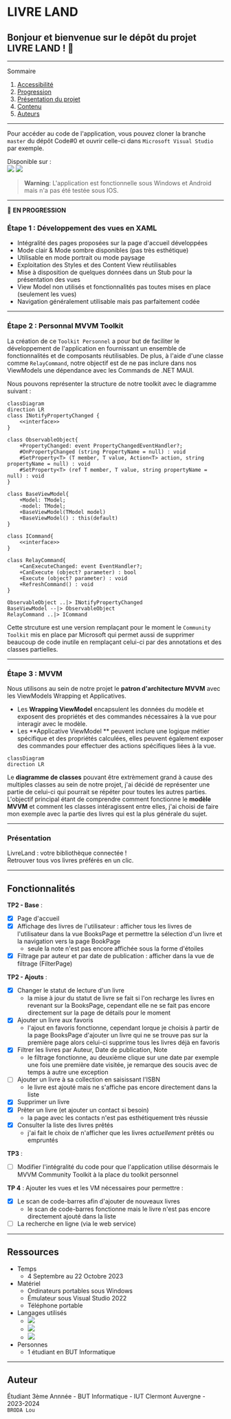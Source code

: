 # **LIVRE LAND**

## Bonjour et bienvenue sur le dépôt du projet LIVRE LAND ! 👋

*******

Sommaire 
 1. [Accessibilité](#acces)
 2. [Progression](#progression)
 3. [Présentation du projet](#presentation)
 4. [Contenu](#contenu)
 5. [Auteurs](#auteurs)

*******

<div id='acces'/> 

Pour accéder au code de l'application, vous pouvez cloner la branche `master` du dépôt Code#0 et ouvrir celle-ci dans `Microsoft Visual Studio` par exemple.    
  
Disponible sur :    
![](https://img.shields.io/badge/Android-3DDC84?style=for-the-badge&logo=android&logoColor=white)
![](https://img.shields.io/badge/iOS-000000?style=for-the-badge&logo=ios&logoColor=white)  
  
> **Warning**: L'application est fonctionnelle sous Windows et Android mais n'a pas été testée sous IOS.   

*******

<div id='progression'/>

🚧  __EN PROGRESSION__

### Étape 1 : Développement des vues en XAML  
- Intégralité des pages proposées sur la page d'accueil développées
- Mode clair & Mode sombre disponibles (pas très esthétique)
- Utilisable en mode portrait ou mode paysage  
- Exploitation des Styles et des Content View réutilisables  
- Mise à disposition de quelques données dans un Stub pour la présentation des vues  
- View Model non utilisés et fonctionnalités pas toutes mises en place (seulement les vues)
- Navigation généralement utilisable mais pas parfaitement codée  

---

### Étape 2 : Personnal MVVM Toolkit

La création de ce `Toolkit Personnel` a pour but de faciliter le développement de l'application en fournissant un ensemble de fonctionnalités et de composants réutilisables. De plus, à l'aide d'une classe comme `RelayCommand`, notre objectif est de ne pas inclure dans nos ViewModels une dépendance avec les Commands de .NET MAUI.  
  
Nous pouvons représenter la structure de notre toolkit avec le diagramme suivant :  

```mermaid
classDiagram
direction LR
class INotifyPropertyChanged {
    <<interface>>
}

class ObservableObject{
    +PropertyChanged: event PropertyChangedEventHandler?;
    #OnPropertyChanged (string PropertyName = null) : void
    #SetProperty<T> (T member, T value, Action<T> action, string propertyName = null) : void
    #SetProperty<T> (ref T member, T value, string propertyName = null) : void
}

class BaseViewModel{
    +Model: TModel;
    -model: TModel;
    +BaseViewModel(TModel model)
    +BaseViewModel() : this(default)
}

class ICommand{
    <<interface>>
}

class RelayCommand{
    +CanExecuteChanged: event EventHandler?;
    +CanExecute (object? parameter) : bool
    +Execute (object? parameter) : void
    +RefreshCommand() : void
} 

ObservableObject ..|> INotifyPropertyChanged
BaseViewModel --|> ObservableObject
RelayCommand ..|> ICommand
```
  
Cette strcuture est une version remplaçant pour le moment le `Community Toolkit` mis en place par Microsoft qui permet aussi de supprimer beaucoup de code inutile en remplaçant celui-ci par des annotations et des classes partielles.  

---

### Étape 3 : MVVM  

Nous utilisons au sein de notre projet le **patron d'architecture MVVM** avec les ViewModels Wrapping et Applicatives.  
- Les **Wrapping ViewModel** encapsulent les données du modèle et exposent des propriétés et des commandes nécessaires à la vue pour interagir avec le modèle.  
- Les **Applicative ViewModel ** peuvent inclure une logique métier spécifique et des propriétés calculées, elles peuvent également exposer des commandes pour effectuer des actions spécifiques liées à la vue.  

```mermaid
classDiagram
direction LR

```

Le **diagramme de classes** pouvant être extrèmement grand à cause des multiples classes au sein de notre projet, j'ai décidé de représenter une partie de celui-ci qui pourrait se répéter pour toutes les autres parties. L'objectif principal étant de comprendre comment fonctionne le **modèle MVVM** et comment les classes intéragissent entre elles, j'ai choisi de faire mon exemple avec la partie des livres qui est la plus générale du sujet.  

*******

<div id='presentation'/>

### **Présentation**

LivreLand : votre bibliothèque connectée !  
Retrouver tous vos livres préférés en un clic.  

*******

<div id='contenu'/>

## Fonctionnalités

**TP2 - Base** : 
- [x] Page d'accueil  
- [x] Affichage des livres de l'utilisateur : afficher tous les livres de l'utilisateur dans la vue BooksPage et permettre la sélection d'un livre et la navigation vers la page BookPage  
    * seule la note n'est pas encore affichée sous la forme d'étoiles
- [x] Filtrage par auteur et par date de publication : afficher dans la vue de filtrage (FilterPage)  
  
**TP2 - Ajouts** :  
- [x] Changer le statut de lecture d'un livre
    * la mise à jour du statut de livre se fait si l'on recharge les livres en revenant sur la BooksPage, cependant elle ne se fait pas encore directement sur la page de détails pour le moment
- [x] Ajouter un livre aux favoris  
    * l'ajout en favoris fonctionne, cependant lorque je choisis à partir de la page BooksPage d'ajouter un livre qui ne se trouve pas sur la première page alors celui-ci supprime tous les livres déjà en favoris
- [x] Filtrer les livres par Auteur, Date de publication, Note 
    * le filtrage fonctionne, au deuxième clique sur une date par exemple une fois une première date visitée, je remarque des soucis avec de temps à autre une exception
- [ ] Ajouter un livre à sa collection en saisissant l'ISBN
    * le livre est ajouté mais ne s'affiche pas encore directement dans la liste
- [x] Supprimer un livre  
- [x] Prêter un livre (et ajouter un contact si besoin)  
    * la page avec les contacts n'est pas esthétiquement très réussie
- [x] Consulter la liste des livres prêtés
    * j'ai fait le choix de n'afficher que les livres _actuellement_ prêtés ou empruntés
  
**TP3** :
- [ ] Modifier l'intégralité du code pour que l'application utilise désormais le MVVM Community Toolkit à la place du toolkit personnel
  
**TP 4** :
Ajouter les vues et les VM nécessaires pour permettre :  
- [x] Le scan de code-barres afin d'ajouter de nouveaux livres  
    * le scan de code-barres fonctionne mais le livre n'est pas encore directement ajouté dans la liste
- [ ] La recherche en ligne (via le web service)  

*******

## Ressources

- Temps
    - 4 Septembre au 22 Octobre 2023   
- Matériel
    - Ordinateurs portables sous Windows   
    - Émulateur sous Visual Studio 2022
    - Téléphone portable    
- Langages utilisés
    -  ![](https://img.shields.io/badge/.NETMAUI-5C2D91?style=for-the-badge&logo=.net&logoColor=white)
    -  ![](https://img.shields.io/badge/C%23-239120?style=for-the-badge&logo=c-sharp&logoColor=white)
    -  ![](https://img.shields.io/static/v1?style=for-the-badge&message=XAML&color=0C54C2&logo=XAML&logoColor=FFFFFF&label=)
- Personnes 
    - 1 étudiant en BUT Informatique


*******

<div id='auteurs'/>

## Auteur

Étudiant 3ème Annnée - BUT Informatique - IUT Clermont Auvergne - 2023-2024   
`BRODA Lou`
